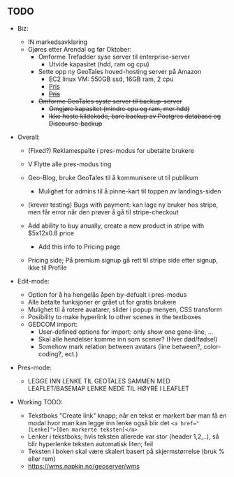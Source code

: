## TODO

- Biz:
	* IN markedsavklaring
	* Gjøres etter Arendal og før Oktober:
		* Omforme Trefadder syse server til enterprise-server
			- Utvide kapasitet (hdd, ram og cpu)
		* Sette opp ny GeoTales hoved-hosting server på Amazon
			- EC2 linux VM: 550GB ssd, 16GB ram, 2 cpu
			* [Pris](https://calculator.aws/#/estimate?id=a58b61ebdfa7889da4ac91c68cc76c20bc42f405)
			- ~~[Pris](https://calculator.aws/#/estimate?id=fd96a5e49ea3c7799c3a7d82a54deb06a49dc553)~~
		* ~~Omforme GeoTales syste server til backup-server~~
			- ~~Omgjøre kapasitet (mindre cpu og ram, mer hdd)~~
			- ~~Ikke hoste kildekode, bare backup av Postgres database og Discourse-backup~~


- Overall:
	* (Fixed?) Reklamespalte i pres-modus for ubetalte brukere
	* V Flytte alle pres-modus ting
	* Geo-Blog, bruke GeoTales til å kommunisere ut til publikum
		- Mulighet for admins til å pinne-kart til toppen av landings-siden
	* (krever testing) Bugs with payment: kan lage ny bruker hos stripe, men får error når den prøver å gå til stripe-checkout

	* Add ability to buy anually, create a new product in stripe with $5x12x0.8 price
		* Add this info to Pricing page
	* Pricing side; På premium signup gå rett til stripe side etter signup, ikke til Profile

- Edit-mode:
	* Option for å ha hengelås åpen by-defualt i pres-modus
	* Alle betalte funksjoner er grået ut for gratis brukere
	* Mulighet til å rotere avatarer, slider i popup menyen, CSS transform
	* Posibility to make hyperlink to other scenes in the textboxes
	* GEDCOM import:
		- User-defined options for import: only show one gene-line, ...
		- Skal alle hendelser komme inn som scener? (Hver død/fødsel)
		- Somehow mark relation between avatars (line between?, color-coding?, ect.)
- Pres-mode:
	* LEGGE INN LENKE TIL GEOTALES SAMMEN MED LEAFLET/BASEMAP LENKE NEDE TIL HØYRE I LEAFLET


- Working TODO:
	* Tekstboks "Create link" knapp; når en tekst er markert bør man få en modal hvor man kan legge inn lenke også blir det `<a href="[Lenke]">[Den markerte teksten]</a>`
	* Lenker i tekstboks; hvis teksten allerede var stor (header 1,2,..), så blir hyperlenke teksten automatisk liten; feil
	* Teksten i boken skal være skalert basert på skjermstørrelse (bruk % eller rem)
	* https://wms.napkin.no/geoserver/wms
